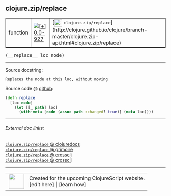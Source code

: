 ## clojure.zip/replace



 <table border="1">
<tr>
<td>function</td>
<td><a href="https://github.com/cljsinfo/cljs-api-docs/tree/0.0-927"><img valign="middle" alt="[+] 0.0-927" title="Added in 0.0-927" src="https://img.shields.io/badge/+-0.0--927-lightgrey.svg"></a> </td>
<td>
[<img height="24px" valign="middle" src="http://i.imgur.com/1GjPKvB.png"> <samp>clojure.zip/replace</samp>](http://clojure.github.io/clojure/branch-master/clojure.zip-api.html#clojure.zip/replace)
</td>
</tr>
</table>


 <samp>
(__replace__ loc node)<br>
</samp>

---





Source docstring:

```
Replaces the node at this loc, without moving
```


Source code @ [github](https://github.com/clojure/clojurescript/blob/r3058/src/cljs/clojure/zip.cljs#L183-L187):

```clj
(defn replace
  [loc node]
    (let [[_ path] loc]
      (with-meta [node (assoc path :changed? true)] (meta loc))))
```

<!--
Repo - tag - source tree - lines:

 <pre>
clojurescript @ r3058
└── src
    └── cljs
        └── clojure
            └── <ins>[zip.cljs:183-187](https://github.com/clojure/clojurescript/blob/r3058/src/cljs/clojure/zip.cljs#L183-L187)</ins>
</pre>

-->

---



###### External doc links:

[`clojure.zip/replace` @ clojuredocs](http://clojuredocs.org/clojure.zip/replace)<br>
[`clojure.zip/replace` @ grimoire](http://conj.io/store/v1/org.clojure/clojure/1.7.0-beta3/clj/clojure.zip/replace/)<br>
[`clojure.zip/replace` @ crossclj](http://crossclj.info/fun/clojure.zip/replace.html)<br>
[`clojure.zip/replace` @ crossclj](http://crossclj.info/fun/clojure.zip.cljs/replace.html)<br>

---

 <table>
<tr><td>
<img valign="middle" align="right" width="48px" src="http://i.imgur.com/Hi20huC.png">
</td><td>
Created for the upcoming ClojureScript website.<br>
[edit here] | [learn how]
</td></tr></table>

[edit here]:https://github.com/cljsinfo/cljs-api-docs/blob/master/cljsdoc/clojure.zip/replace.cljsdoc
[learn how]:https://github.com/cljsinfo/cljs-api-docs/wiki/cljsdoc-files

<!--

This information was too distracting to show to readers, but I'll leave it
commented here since it is helpful to:

- pretty-print the data used to generate this document
- and show how to retrieve that data



The API data for this symbol:

```clj
{:ns "clojure.zip",
 :name "replace",
 :signature ["[loc node]"],
 :history [["+" "0.0-927"]],
 :type "function",
 :full-name-encode "clojure.zip/replace",
 :source {:code "(defn replace\n  [loc node]\n    (let [[_ path] loc]\n      (with-meta [node (assoc path :changed? true)] (meta loc))))",
          :title "Source code",
          :repo "clojurescript",
          :tag "r3058",
          :filename "src/cljs/clojure/zip.cljs",
          :lines [183 187]},
 :full-name "clojure.zip/replace",
 :clj-symbol "clojure.zip/replace",
 :docstring "Replaces the node at this loc, without moving"}

```

Retrieve the API data for this symbol:

```clj
;; from Clojure REPL
(require '[clojure.edn :as edn])
(-> (slurp "https://raw.githubusercontent.com/cljsinfo/cljs-api-docs/catalog/cljs-api.edn")
    (edn/read-string)
    (get-in [:symbols "clojure.zip/replace"]))
```

-->
